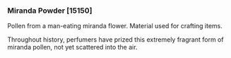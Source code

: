 ### Miranda Powder [15150]

Pollen from a man-eating miranda flower. Material used for crafting items.

Throughout history, perfumers have prized this extremely fragrant form of miranda pollen, not yet scattered into the air.